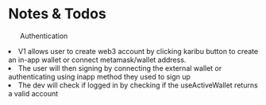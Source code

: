 <h1>Notes & Todos</h1>
<ul>Authentication</ul>
<li>
V1 allows user to create web3 account by clicking karibu button to create an in-app wallet or connect metamask/wallet address. 
</li>
<li>The user will then signing by connecting the external wallet or authenticating using inapp method they used to sign up</li>
<li>The dev will check if logged in by checking if the useActiveWallet returns a valid account</li>
